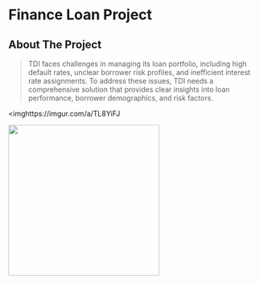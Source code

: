 # Finance Loan Project

## About The Project
> TDI faces challenges in managing its loan portfolio, including high default rates, unclear borrower risk profiles, and inefficient interest rate assignments. To address these issues, TDI needs a comprehensive solution that provides clear insights into loan performance, borrower demographics, and risk factors.


<imghttps://imgur.com/a/TL8YiFJ

<img src="https://imgur.com/a/TL8YiFJ" width="300">

